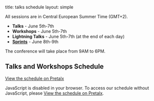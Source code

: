 title: talks schedule
layout: simple

All sessions are in Central European Summer Time (GMT+2).

- **Talks** - June 5th-7th
- **Workshops** - June 5th-7th
- **Lightning Talks** - June 5th-7th (at the end of each day)
- [**Sprints**](/information/sprints/) - June 8th-9th

The conference will take place from 9AM to 6PM.

## Talks and Workshops Schedule

<a href="https://pretalx.evolutio.pt/djangocon-europe-2024/schedule/" target="_blank">View the schedule on Pretalx</a>

<script
  type="text/javascript"
  src="https://pretalx.evolutio.pt/djangocon-europe-2024/schedule/widget/v2.en.js"
></script>

<pretalx-schedule event-url="https://pretalx.evolutio.pt/djangocon-europe-2024/" locale="en" format="grid" style="--pretalx-clr-primary: #8f3838"> </pretalx-schedule>

<noscript>
  <div class="pretalx-widget">
    <div class="pretalx-widget-info-message">
      JavaScript is disabled in your browser. To access our schedule without
      JavaScript, please
      <a href="https://pretalx.evolutio.pt/djangocon-europe-2024/schedule/" target="_blank">View the schedule on Pretalx</a>.
    </div>
  </div>
</noscript>
